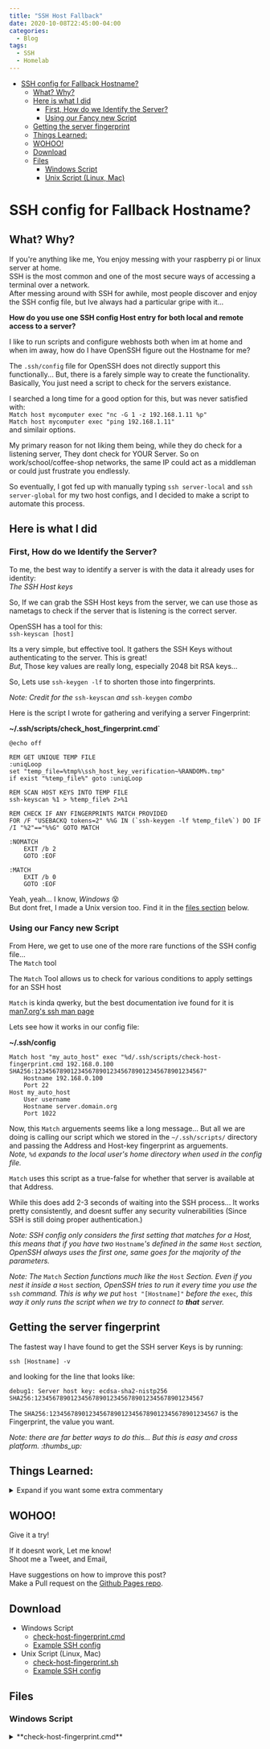 ```yaml
---
title: "SSH Host Fallback"
date: 2020-10-08T22:45:00-04:00
categories:
  - Blog
tags:
  - SSH
  - Homelab
---
```



- [SSH config for Fallback Hostname?](#ssh-config-for-fallback-hostname)
  - [What? Why?](#what-why)
  - [Here is what I did](#here-is-what-i-did)
    - [First, How do we Identify the Server?](#first-how-do-we-identify-the-server)
    - [Using our Fancy new Script](#using-our-fancy-new-script)
  - [Getting the server fingerprint](#getting-the-server-fingerprint)
  - [Things Learned:](#things-learned)
  - [WOHOO!](#wohoo)
  - [Download](#download)
  - [Files](#files)
    - [Windows Script](#windows-script)
    - [Unix Script (Linux, Mac)](#unix-script-linux-mac)



# SSH config for Fallback Hostname?
## What? Why?
If you're anything like me, You enjoy messing with your raspberry pi or linux server at home.\
SSH is the most common and one of the most secure ways of accessing a terminal over a network.\
After messing around with SSH for awhile, most people discover and enjoy the SSH config file, but Ive always had a particular gripe with it...

**How do you use one SSH config Host entry for both local and remote access to a server?**

I like to run scripts and configure webhosts both when im at home and when im away, how do I have OpenSSH figure out the Hostname for me?

The `.ssh/config` file for OpenSSH does not directly support this functionally... But, there is a farely simple way to create the functionality. Basically, You just need a script to check for the servers existance.

I searched a long time for a good option for this, but was never satisfied with:\
`Match host mycomputer exec "nc -G 1 -z 192.168.1.11 %p"`\
`Match host mycomputer exec "ping 192.168.1.11"`\
and similair options.

My primary reason for not liking them being, while they do check for a listening server, They dont check for YOUR Server. So on work/school/coffee-shop networks, the same IP could act as a middleman or could just frustrate you endlessly.

So eventually, I got fed up with manually typing `ssh server-local` and `ssh server-global` for my two host configs, and I decided to make a script to automate this process.



## Here is what I did
### First, How do we Identify the Server?
To me, the best way to identify a server is with the data it already uses for identity:\
*The SSH Host keys*

So, If we can grab the SSH Host keys from the server, we can use those as nametags to check if the server that is listening is the correct server.

OpenSSH has a tool for this:\
`ssh-keyscan [host]`

Its a very simple, but effective tool. It gathers the SSH Keys without authenticating to the server. This is great!\
*But*, Those key values are really long, especially 2048 bit RSA keys...

So, Lets use `ssh-keygen -lf` to shorten those into fingerprints.

*Note: Credit for the* `ssh-keyscan` *and* `ssh-keygen` *combo*

Here is the script I wrote for gathering and verifying a server Fingerprint:

**~/.ssh/scripts/check_host_fingerprint.cmd`**
```
@echo off
 
REM GET UNIQUE TEMP FILE
:uniqLoop
set "temp_file=%tmp%\ssh_host_key_verification~%RANDOM%.tmp"
if exist "%temp_file%" goto :uniqLoop
 
REM SCAN HOST KEYS INTO TEMP FILE
ssh-keyscan %1 > %temp_file% 2>%1
 
REM CHECK IF ANY FINGERPRINTS MATCH PROVIDED
FOR /F "USEBACKQ tokens=2" %%G IN (`ssh-keygen -lf %temp_file%`) DO IF /I "%2"=="%%G" GOTO MATCH

:NOMATCH
    EXIT /b 2
    GOTO :EOF

:MATCH
    EXIT /b 0
    GOTO :EOF
```

Yeah, yeah... I know, *Windows* :dizzy_face:\
But dont fret, I made a Unix version too. Find it in the [files section](#download) below.



### Using our Fancy new Script
From Here, we get to use one of the more rare functions of the SSH config file...\
The `Match` tool

The `Match` Tool allows us to check for various conditions to apply settings for an SSH host

`Match` is kinda qwerky, but the best documentation ive found for it is [man7.org's ssh man page](https://man7.org/linux/man-pages/man5/ssh_config.5.html)

Lets see how it works in our config file:

**~/.ssh/config**
```
Match host "my_auto_host" exec "%d/.ssh/scripts/check-host-fingerprint.cmd 192.168.0.100 SHA256:12345678901234567890123456789012345678901234567"
    Hostname 192.168.0.100
    Port 22
Host my_auto_host
    User username
    Hostname server.domain.org
    Port 1022
```

Now, this `Match` arguements seems like a long message... But all we are doing is calling our script which we stored in the `~/.ssh/scripts/` directory and passing the Address and Host-key fingerprint as arguements.\
*Note,* `%d` *expands to the local user's home directory when used in the config file.*

`Match` uses this script as a true-false for whether that server is available at that Address.

While this does add 2-3 seconds of waiting into the SSH process... It works pretty consistently, and doesnt suffer any security vulnerabilities (Since SSH is still doing proper authentication.)

*Note: SSH config only considers the first setting that matches for a Host, this means that if you have two* `Hostname`*'s defined in the same* `Host` *section, OpenSSH always uses the first one, same goes for the majority of the parameters.*

*Note: The* `Match` *Section functions much like the* `Host` *Section. Even if you nest it inside a* `Host` *section, OpenSSH tries to run it every time you use the* `ssh` *command. This is why we put* `host "[Hostname]"` *before the* `exec`*, this way it only runs the script when we try to connect to **that** server.*



## Getting the server fingerprint
The fastest way I have found to get the SSH server Keys is by running:
```
ssh [Hostname] -v
```

and looking for the line that looks like:
```
debug1: Server host key: ecdsa-sha2-nistp256 SHA256:12345678901234567890123456789012345678901234567
```

The `SHA256:12345678901234567890123456789012345678901234567` is the Fingerprint, the value you want.

*Note: there are far better ways to do this... But this is easy and cross platform. :thumbs_up:*



## Things Learned:

<details>
<summary> Expand if you want some extra commentary
</summary>

1. The `.ssh/config` `match` function is very lightly documented... so here is some info:
    - `host` uses some special regex to match hostnames from the command line, in this example,  I just use the same hostname as I want to have fallback for. BUT, you can easily imagine using this to check a range of hostnames as desired.
    - `exec` executes a command (I assume in the same terminal) and uses the output as true/false. You can also use `!exec` to, you guessed it, do the inverse.
    - You can use both `host` and `exec` in the same line in a sort of & functionality, You may be even be able to stack them as much as you like :metal:
    - The `Match` tool only trys until it gets a false (or all matches are true), so use the `host` first to keep from running the `exec` for every ssh call.

2. The ssh config file always uses the first available config value it reaches. 
    - This means you have to put the match statement above your normal variables:

    - This works:
        ```
        Host my_server
            Match host "Server" exec "[Command]"
                Hostname 192.168.0.100
                Port 22
            Hostname server.domain.org
            Port 1022
        ```
    - This doesnt:
        ```
        Host my_server
            Hostname server.domain.org
            Port 1022
            Match host "Server" exec "[Command]"
                Hostname 192.168.0.100
                Port 22
        
        ```
    - You can use this to your advantage, but keep it in mind

3. Another way to do this is by creating a script that trys to connect over SSH instead of checking fingerprints. This serves the same functionality, but it means you login 2 times quickly to your server... I have SSH login notifications setup with pushover, so I dont want double notifications.
4. If your SSH server uses a non-standard port, your will have to add a `Port` arguement to the scripts below. `ssh-keyscan` takes a `-p` port arguement, So just add that into the Script.

</details>



## WOHOO!
Give it a try!

If it doesnt work, Let me know!\
Shoot me a Tweet, and Email,

Have suggestions on how to improve this post?\
Make a Pull request on the [Github Pages repo](https://github.com/Awbmilne/awbmilne.github.io).



## Download
- Windows Script
  - [check-host-fingerprint.cmd](/assets/scripts/SSH-Host-Fallback/Windows/check-host-fingerprint.cmd)
  - [Example SSH config](/assets/scripts/SSH-Host-Fallback/Windows/config)
- Unix Script (Linux, Mac)
  - [check-host-fingerprint.sh](/assets/scripts/SSH-Host-Fallback/Linux/check-host-fingerprint.sh)
  - [Example SSH config](/assets/scripts/SSH-Host-Fallback/Linux/config)
  

  
## Files
### Windows Script
<details>
<summary> **check-host-fingerprint.cmd**
</summary>
```
REM @echo off

REM GET UNIQUE TEMP FILE
:uniqLoop
set "temp_file=%tmp%\ssh_host_key_verification~%RANDOM%.tmp"
if exist "%temp_file%" goto :uniqLoop

REM SCAN HOST KEYS INTO TEMP FILE
ssh-keyscan %1 > %temp_file% 2>%1

REM CHECK IF ANY FINGERPRINTS MATCH PROVIDED
FOR /F "USEBACKQ tokens=2" %%G IN (`ssh-keygen -lf %temp_file%`) DO IF /I "%2"=="%%G" GOTO MATCH

:NOMATCH
    EXIT /b 2
    GOTO :EOF

:MATCH
    EXIT /b 0
    GOTO :EOF
```
</details>

<details>
<summary> **config**
</summary>
```
# Host with Global Fallback
Host my_auto_host
    User username
    Match host "my_auto_host" exec "%d/.ssh/scripts/check-host-fingerprint.cmd 192.168.0.100 SHA256:12345678901234567890123456789012345678901234567"
        Hostname 192.168.0.100
        Port 22
    Hostname server.domain.org
    Port 1022

# Secondary Host using Primary as Proxy
Host secondary
    User u5ernam3
    Hostname 192.168.0.101
    Port 22
    ProxyJump my_auto_host
```
</details>

### Unix Script (Linux, Mac)

<details>
<summary> **check-host-fingerprint.sh**
</summary>
```
#!/bin/bash

fingerprints=$(ssh-keygen -lf <(ssh-keyscan $1 2>/dev/null))

for fingerprint in $fingerprints
do
        if [ "$fingerprint" == "$2" ]
        then
                exit 0
        fi
done

exit 1
```
</details>

<details>
<summary> **config**
</summary>
```
# Host with Global Fallback
Host my_auto_host
    User username
    Match host "my_auto_host" exec "/bin/bash %d/.ssh/scripts/check-host-fingerprint.sh 192.168.0.100 SHA256:12345678901234567890123456789012345678901234567"
        Hostname 192.168.0.100
        Port 22
    Hostname server.domain.org
    Port 1022

# Secondary Host using Primary as Proxy
Host secondary
    User u5ernam3
    Hostname 192.168.0.101
    Port 22
    ProxyJump my_auto_host
```
</details>
